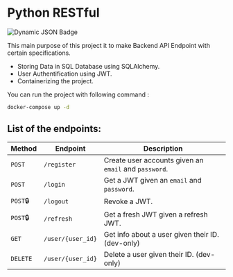 # Python RESTful

![Dynamic JSON Badge](https://img.shields.io/badge/dynamic/json?url=https%3A%2F%2Fraw.githubusercontent.com%2Fdaniel-satria%2Fpython-rest-flask%2Frefs%2Fheads%2Fmain%2Fpackage.json&query=%24.python&style=flat&label=python)


This main purpose of this project it to make Backend API Endpoint with certain specifications.
- Storing Data in SQL Database using SQLAlchemy.
- User Authentification using JWT.
- Containerizing the project.

You can run the project with following command : 
```bash
docker-compose up -d
```


## List of the  endpoints:

| Method        | Endpoint          | Description                                           |
| --------------| ----------------- | ----------------------------------------------------- |
| `POST`        | `/register`       | Create user accounts given an `email` and `password`. |
| `POST`        | `/login`          | Get a JWT given an `email` and `password`.            |
| `POST`🔒      | `/logout`         | Revoke a JWT.                                         |
| `POST`🔒      | `/refresh`        | Get a fresh JWT given a refresh JWT.                  |
| `GET`         | `/user/{user_id}` | Get info about a user given their ID. (dev-only)      |
| `DELETE`      | `/user/{user_id}` | Delete a user given their ID. (dev-only)              |